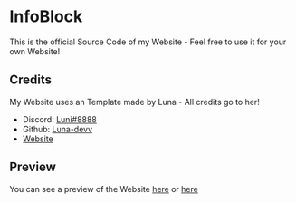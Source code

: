 # InfoBlock
This is the official Source Code of my Website - Feel free to use it for your own Website!

## Credits
My Website uses an Template made by Luna - All credits go to her!
- Discord: [Luni#8888](https://discord.com/users/821472922140803112)
- Github: [Luna-devv](https://github.com/Luna-devv)
- [Website](https://xyna.space/@luna/)

## Preview
You can see a preview of the Website [here](https://infoblock.github.io/InfoBlock.gq) or [here](http://148.251.92.133)
